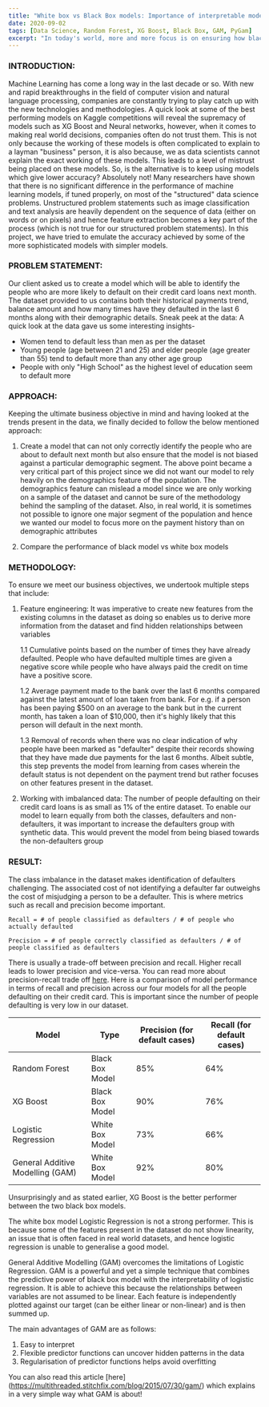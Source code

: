 ```yaml
---
title: "White box vs Black Box models: Importance of interpretable model in today's world"
date: 2020-09-02
tags: [Data Science, Random Forest, XG Boost, Black Box, GAM, PyGam]
excerpt: "In today's world, more and more focus is on ensuring how black box models can be interpreted and if they are really required"
---
```

### INTRODUCTION:

Machine Learning has come a long way in the last decade or so. With new and rapid breakthroughs in the field of computer vision and natural language processing, companies are constantly trying to play catch up with the new technologies and methodologies. A quick look at some of the best performing models on Kaggle competitions will reveal the supremacy of models such as XG Boost and Neural networks, however, when it comes to making real world decisions, companies often do not trust them. This is not only because the working of these models is often complicated to explain to a layman "business" person, it is also because, we as data scientists cannot explain the exact working of these models. This leads to a level of mistrust being placed on these models. 
So, is the alternative is to keep using models which give lower accuracy? Absolutely not! 
Many researchers have shown that there is no significant difference in the performance of machine learning models, if tuned properly, on most of the "structured" data science problems. Unstructured problem statements such as image classification and text analysis are heavily dependent on the sequence of data (either on words or on pixels) and hence feature extraction becomes a key part of the process (which is not true for our structured problem statements). In this project, we have tried to emulate the accuracy achieved by some of the more sophisticated models with simpler models.



### PROBLEM STATEMENT:

Our client asked us to create a model which will be able to identify the people who are more likely to default on their credit card loans next month. The dataset provided to us contains both their historical payments trend, balance amount and how many times have they defaulted in the last 6 months along with their demographic details.
Sneak peek at the data: A quick look at the data gave us some interesting insights-
* Women tend to default less than men as per the dataset
* Young people (age between 21 and 25) and elder people (age greater than 55) tend to default more than any other age group
* People with only "High School" as the highest level of education seem to default more


### APPROACH:

Keeping the ultimate business objective in mind and having looked at the trends present in the data, we finally decided to follow the below mentioned approach:

1. Create a model that can not only correctly identify the people who are about to default next month but also ensure that the model is not biased against a particular demographic segment. 
		The above point became a very critical part of this project since we did not want our model to rely heavily on the demographics feature of the population. The demographics feature can mislead a model since we are only working on a sample of the dataset and cannot be sure of the methodology behind the sampling of the dataset. Also, in real world, it is sometimes not possible to ignore one major segment of the population and hence we wanted our model to focus more on the payment history than on demographic attributes

2. Compare the performance of black model vs white box models



### METHODOLOGY:

To ensure we meet our business objectives, we undertook multiple steps that include:

1. Feature engineering: It was imperative to create new features from the existing columns in the dataset as doing so enables us to derive more information from the dataset and find hidden relationships between variables

	1.1 Cumulative points based on the number of times they have already defaulted. People who have defaulted multiple times are given a negative score while people who have always paid the credit on time have a positive score.

	1.2 Average payment made to the bank over the last 6 months compared against the latest amount of loan taken from bank. For e.g. if a person has been paying $500 on an average to the bank but in the current month, has taken a loan of $10,000, then it's highly likely that this person will default in the next month.

	1.3 Removal of records when there was no clear indication of why people have been marked as "defaulter" despite their records showing that they have made due payments for the last 6 months. Albeit subtle, this step prevents the model from learning from cases wherein the default status is not dependent on the payment trend but rather focuses on other features present in the dataset.

2. Working with imbalanced data: The number of people defaulting on their credit card loans is as small as 1% of the entire dataset. To enable our model to learn equally from both the classes, defaulters and non-defaulters, it was important to increase the defaulters group with synthetic data. This would prevent the model from being biased towards the non-defaulters group

### RESULT:

The class imbalance in the dataset makes identification of defaulters challenging. The associated cost of not identifying a defaulter far outweighs the cost of misjudging a person to be a defaulter. This is where metrics such as recall and precision become important.

	Recall = # of people classified as defaulters / # of people who actually defaulted

	Precision = # of people correctly classified as defaulters / # of people classified as defaulters

There is usually a trade-off between precision and recall. Higher recall leads to lower precision and vice-versa. You can read more about precision-recall trade off [here](https://towardsdatascience.com/beyond-accuracy-precision-and-recall-3da06bea9f6c).
Here is a comparison of model performance in terms of recall and precision across our four models for all the people defaulting on their credit card. This is important since the number of people defaulting is very low in our dataset.

| Model                            | Type            | Precision (for default cases) | Recall (for default cases) |
|----------------------------------|-----------------|-------------------------------|----------------------------|
| Random Forest                    | Black Box Model | 85%                           | 64%                        |
| XG Boost                         | Black Box Model | 90%                           | 76%                        |
| Logistic Regression              | White Box Model | 73%                           | 66%                        |
| General Additive Modelling (GAM) | White Box Model | 92%                           | 80%                        |



Unsurprisingly and as stated earlier, XG Boost is the better performer between the two black box models.

The white box model Logistic Regression is not a strong performer. This is because some of the features present in the dataset do not show linearity, an issue that is often faced in real world datasets, and hence logistic regression is unable to generalise a good model.

General Additive Modelling (GAM) overcomes the limitations of Logistic Regression. GAM is a powerful and yet a simple technique that combines the predictive power of black box model with the interpretability of logistic regression. It is able to achieve this because the relationships between variables are not assumed to be linear. Each feature is independently plotted against our target (can be either linear or non-linear) and is then summed up.

The main advantages of GAM are as follows:
1. Easy to interpret
2. Flexible predictor functions can uncover hidden patterns in the data
3. Regularisation of predictor functions helps avoid overfitting

You can also read this article [here] (https://multithreaded.stitchfix.com/blog/2015/07/30/gam/) which explains in a very simple way what GAM is about!


